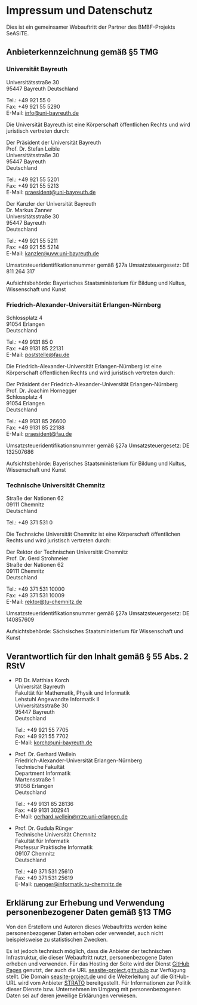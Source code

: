 # Impressum und Datenschutz

Dies ist ein gemeinsamer Webauftritt der Partner des BMBF-Projekts SeASiTE.

## Anbieterkennzeichnung gemäß §5 TMG

### Universität Bayreuth

Universitätsstraße 30  
95447 Bayreuth 
Deutschland

Tel.: +49 921 55 0  
Fax:  +49 921 55 5290  
E-Mail: [info@uni-bayreuth.de](mailto:info@uni-bayreuth.de)

Die Universität Bayreuth ist eine Körperschaft öffentlichen Rechts und wird juristisch vertreten durch:

Der Präsident der Universität Bayreuth  
Prof. Dr. Stefan Leible  
Universitätsstraße 30  
95447 Bayreuth  
Deutschland

Tel.: +49 921 55 5201  
Fax:  +49 921 55 5213  
E-Mail: [praesident@uni-bayreuth.de](mailto:praesident@uni-bayreuth.de)

Der Kanzler der Universität Bayreuth  
Dr. Markus Zanner  
Universitätsstraße 30  
95447 Bayreuth  
Deutschland

Tel.: +49 921 55 5211  
Fax:  +49 921 55 5214  
E-Mail: [kanzler@uvw.uni-bayreuth.de](mailto:kanzler@uvw.uni-bayreuth.de)

Umsatzsteueridentifikationsnummer gemäß §27a Umsatzsteuergesetz: DE 811 264 317

Aufsichtsbehörde: Bayerisches Staatsministerium für Bildung und Kultus, Wissenschaft und Kunst

### Friedrich-Alexander-Universität Erlangen-Nürnberg

Schlossplatz 4  
91054 Erlangen  
Deutschland

Tel.: +49 9131 85 0  
Fax:  +49 9131 85 22131  
E-Mail: [poststelle@fau.de](mailto:poststelle@fau.de)

Die Friedrich-Alexander-Universität Erlangen-Nürnberg ist eine Körperschaft öffentlichen Rechts und wird juristisch vertreten durch:

Der Präsident der Friedrich-Alexander-Universität Erlangen-Nürnberg  
Prof. Dr. Joachim Hornegger  
Schlossplatz 4  
91054 Erlangen  
Deutschland

Tel.: +49 9131 85 26600  
Fax:  +49 9131 85 22188  
E-Mail: [praesident@fau.de](mailto:praesident@fau.de)

Umsatzsteueridentifikationsnummer gemäß §27a Umsatzsteuergesetz: DE 132507686

Aufsichtsbehörde: Bayerisches Staatsministerium für Bildung und Kultus, Wissenschaft und Kunst

### Technische Universität Chemnitz

Straße der Nationen 62  
09111 Chemnitz  
Deutschland

Tel.: +49 371 531 0

Die Technsiche Universität Chemnitz ist eine Körperschaft öffentlichen Rechts und wird juristisch vertreten durch:

Der Rektor der Technischen Universität Chemnitz  
Prof. Dr. Gerd Strohmeier  
Straße der Nationen 62  
09111 Chemnitz  
Deutschland

Tel.: +49 371 531 10000  
Fax: +49 371 531 10009  
E-Mail: [rektor@tu-chemnitz.de](mailto:rektor@tu-chemnitz.de)

Umsatzsteueridentifikationsnummer gemäß §27a Umsatzsteuergesetz: DE 140857609

Aufsichtsbehörde: Sächsisches Staatsministerium für Wissenschaft und Kunst

## Verantwortlich für den Inhalt gemäß § 55 Abs. 2 RStV

* PD Dr. Matthias Korch  
  Universität Bayreuth  
  Fakultät für Mathematik, Physik und Informatik  
  Lehstuhl Angewandte Informatik II  
  Universitätsstraße 30  
  95447 Bayreuth  
  Deutschland
  
  Tel.: +49 921 55 7705  
  Fax:  +49 921 55 7702  
  E-Mail: [korch@uni-bayreuth.de](mailto:korch@uni-bayreuth.de)
* Prof. Dr. Gerhard Wellein  
  Friedrich-Alexander-Universität Erlangen-Nürnberg  
  Technische Fakultät  
  Department Informatik  
  Martensstraße 1  
  91058 Erlangen  
  Deutschland
  
  Tel.: +49 9131 85 28136  
  Fax:  +49 9131 302941  
  E-Mail: [gerhard.wellein@rrze.uni-erlangen.de](mailto:gerhard.wellein@rrze.uni-erlangen.de)
* Prof. Dr. Gudula Rünger  
  Technische Universität Chemnitz  
  Fakultät für Informatik  
  Professur Praktische Informatik  
  09107 Chemnitz  
  Deutschland
  
  Tel.: +49 371 531 25610  
  Fax:  +49 371 531 25619  
  E-Mail: [ruenger@informatik.tu-chemnitz.de](mailto:ruenger@informatik.tu-chemnitz.de)

## Erklärung zur Erhebung und Verwendung personenbezogener Daten gemäß §13 TMG

Von den Erstellern und Autoren dieses Webauftritts werden keine personenbezogener Daten erhoben oder verwendet, auch nicht beispielsweise zu statistischen Zwecken.

Es ist jedoch technisch möglich, dass die Anbieter der technischen Infrastruktur, die dieser Webauftritt nutzt, personenbezogene Daten erheben und verwenden. Für das Hosting der Seite wird der Dienst [GitHub Pages](https://pages.github.com/) genutzt, der auch die URL [seasite-project.github.io](https://seasite-project.github.io) zur Verfügung stellt. Die Domain [seasite-project.de](http://www.seasite-project.de) und die Weiterleitung auf die GitHub-URL wird vom Anbieter [STRATO](https://www.strato.de) bereitgestellt. Für Informationen zur Politik dieser Dienste bzw. Unternehmen im Umgang mit personenbezogenen Daten sei auf deren jeweilige Erklärungen verwiesen.


